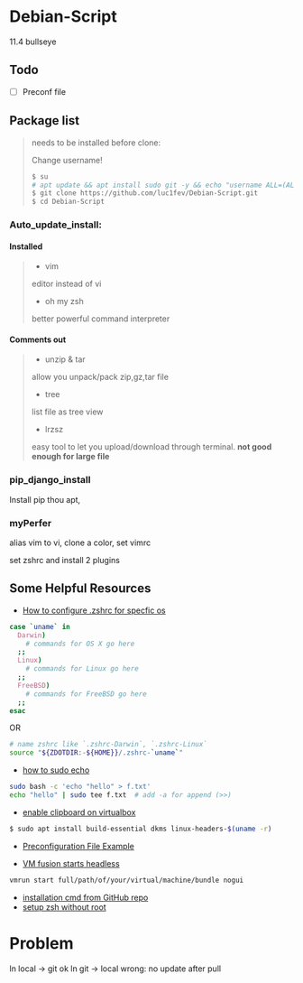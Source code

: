 # Debian-Script
11.4 bullseye

## Todo

- [ ] Preconf file

## Package list

> needs to be installed before clone:
>
> Change username!
>
> ```bash
> $ su
> # apt update && apt install sudo git -y && echo "username ALL=(ALL) NOPASSWD:ALL" >> /etc/sudoers && exit
> $ git clone https://github.com/luc1fev/Debian-Script.git
> $ cd Debian-Script
> ```
>

### Auto_update_install:

#### Installed

> - vim
>
> editor instead of vi
>
> - oh my zsh
>
> better powerful command interpreter



#### Comments out

> - unzip & tar
>
> allow you unpack/pack zip,gz,tar file
>
> - tree
>
> list file as tree view
>
> - lrzsz
>
> easy tool to let you upload/download through terminal. **not good enough for large file**

### pip_django_install

Install pip thou apt, 



### myPerfer

alias vim to vi, clone a color, set vimrc

set zshrc and install 2 plugins 

## Some Helpful Resources

- [How to configure .zshrc for specfic os](https://unix.stackexchange.com/questions/252166/how-to-configure-zshrc-for-specfic-os)

```bash
case `uname` in
  Darwin)
    # commands for OS X go here
  ;;
  Linux)
    # commands for Linux go here
  ;;
  FreeBSD)
    # commands for FreeBSD go here
  ;;
esac
```
OR

```bash
# name zshrc like `.zshrc-Darwin`, `.zshrc-Linux`
source "${ZDOTDIR:-${HOME}}/.zshrc-`uname`"
```

- [how to sudo echo](https://askubuntu.com/questions/103643/cannot-echo-hello-x-txt-even-with-sudo)

```bash
sudo bash -c 'echo "hello" > f.txt'
echo "hello" | sudo tee f.txt  # add -a for append (>>)
```

- [enable clipboard on virtualbox](https://linuxhint.com/enable-copy-paste-virtualbox-host/)
```bash
$ sudo apt install build-essential dkms linux-headers-$(uname -r)
```

- [Preconfiguration File Example](https://www.debian.org/releases/sarge/i386/apcs01.html.en)

- [VM fusion starts headless](https://stackoverflow.com/questions/62023721/is-it-possible-to-power-on-a-vmware-fusion-virtual-machine-without-opening-the-v)

```bash
vmrun start full/path/of/your/virtual/machine/bundle nogui
```
- [installation cmd from GitHub  repo](https://github.com/ohmyzsh/ohmyzsh#basic-installation)
- [setup zsh without root](https://stackoverflow.com/questions/15293406/install-zsh-without-root-access)

# Problem

ln local -> git ok
ln git -> local wrong: no update after pull